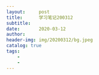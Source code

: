 ```yaml
---
layout:     post
title:      学习笔记200312
subtitle:   
date:       2020-03-12
author:     
header-img: img/20200312/bg.jpeg
catalog: true
tags:
    - 
    - 
---
```


